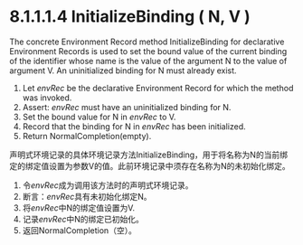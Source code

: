 # 8.1.1.1.4 InitializeBinding ( N, V )

The concrete Environment Record method InitializeBinding for declarative Environment Records is used to set the bound value of the current binding of the identifier whose name is the value of the argument N to the value of argument V. An uninitialized binding for N must already exist.

1. Let *envRec* be the declarative Environment Record for which the method was invoked.
2. Assert: *envRec* must have an uninitialized binding for N.
3. Set the bound value for N in *envRec* to V.
4. Record that the binding for N in *envRec* has been initialized.
5. Return NormalCompletion(empty).

声明式环境记录的具体环境记录方法InitializeBinding，用于将名称为N的当前绑定的绑定值设置为参数V的值。此前环境记录中须存在名称为N的未初始化绑定。

1. 令*envRec*成为调用该方法时的声明式环境记录。
2. 断言：*envRec*具有未初始化绑定N。
3. 将*envRec*中N的绑定值设置为V.
4. 记录*envRec*中N的绑定已初始化。
5. 返回NormalCompletion（空）。